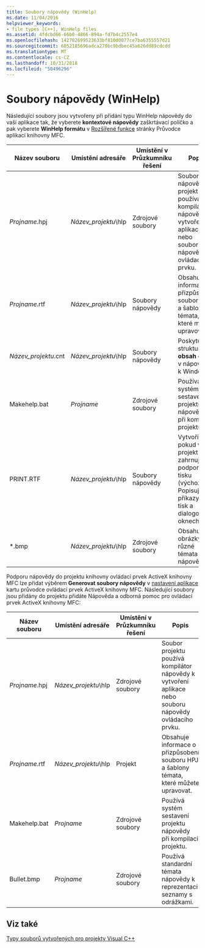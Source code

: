 ```yaml
---
title: Soubory nápovědy (WinHelp)
ms.date: 11/04/2016
helpviewer_keywords:
- file types [C++], WinHelp files
ms.assetid: 4fdcbd66-66b0-4866-894a-fd7b4c2557e4
ms.openlocfilehash: 142702699523633bf810d0077ce7ba6355557d21
ms.sourcegitcommit: 6052185696adca270bc9bdbec45a626dd89cdcdd
ms.translationtype: MT
ms.contentlocale: cs-CZ
ms.lasthandoff: 10/31/2018
ms.locfileid: "50496296"
---
```

# <a name="help-files-winhelp"></a>Soubory nápovědy (WinHelp)

Následující soubory jsou vytvořeny při přidání typu WinHelp nápovědy do vaší aplikace tak, že vyberete **kontextové nápovědy** zaškrtávací políčko a pak vyberete **WinHelp formátu** v [Rozšířené funkce](../mfc/reference/advanced-features-mfc-application-wizard.md) stránky Průvodce aplikací knihovny MFC.

|Název souboru|Umístění adresáře|Umístění v Průzkumníku řešení|Popis|
|---------------|------------------------|--------------------------------|-----------------|
|*Projname*.hpj|*Název_projektu*\hlp|Zdrojové soubory|Soubor nápovědy projekt používá kompilátor nápovědy k vytvoření aplikace nebo souboru nápovědy ovládacího prvku.|
|*Projname*.rtf|*Název_projektu*\hlp|Soubory nápovědy|Obsahuje informace o přizpůsobení souboru HPJ a šablony témata, které můžete upravovat.|
|*Název_projektu*.cnt|*Název_projektu*\hlp|Soubory nápovědy|Poskytuje strukturu pro **obsah** okno v nápovědě k Windows.|
|Makehelp.bat|*Projname*|Zdrojové soubory|Používá systém sestavení projektu nápovědy při kompilaci projektu.|
|PRINT.RTF|*Název_projektu*\hlp|Soubory nápovědy|Vytvoří, pokud váš projekt zahrnuje podporu tisku (výchozí). Popisuje příkazy pro tisk a dialogových oknech.|
|*.bmp|*Název_projektu*\hlp|Zdrojové soubory|Obsahují obrázky pro různé témata nápovědy.|

Podporu nápovědy do projektu knihovny ovládací prvek ActiveX knihovny MFC lze přidat výběrem **Generovat soubory nápovědy** v [nastavení aplikace](../mfc/reference/application-settings-mfc-activex-control-wizard.md) kartu průvodce ovládací prvek ActiveX knihovny MFC. Následující soubory jsou přidány do projektu přidáte Nápověda a odborná pomoc pro ovládací prvek ActiveX knihovny MFC:

|Název souboru|Umístění adresáře|Umístění v Průzkumníku řešení|Popis|
|---------------|------------------------|--------------------------------|-----------------|
|*Projname*.hpj|*Název_projektu*\hlp|Zdrojové soubory|Soubor projektu používá kompilátor nápovědy k vytvoření aplikace nebo souboru nápovědy ovládacího prvku.|
|*Projname*.rtf|*Název_projektu*\hlp|Projekt|Obsahuje informace o přizpůsobení souboru HPJ a šablony témata, které můžete upravovat.|
|Makehelp.bat|*Projname*|Zdrojové soubory|Používá systém sestavení projektu nápovědy při kompilaci projektu.|
|Bullet.bmp|*Projname*|Zdrojové soubory|Používá standardní témata nápovědy k reprezentaci seznamy s odrážkami.|

## <a name="see-also"></a>Viz také

[Typy souborů vytvořených pro projekty Visual C++](../ide/file-types-created-for-visual-cpp-projects.md)